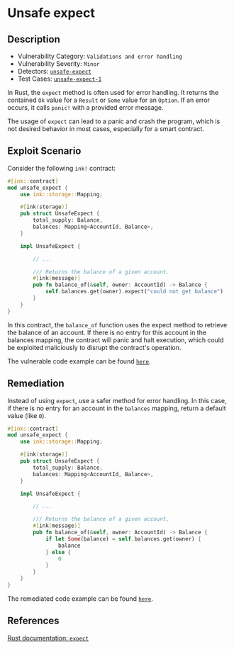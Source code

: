 # Unsafe expect

## Description

- Vulnerability Category: `Validations and error handling`
- Vulnerability Severity: `Minor`
- Detectors: [`unsafe-expect`](https://github.com/CoinFabrik/scout/tree/main/detectors/unsafe-expect)
- Test Cases: [`unsafe-expect-1`](https://github.com/CoinFabrik/scout/tree/main/test-cases/unsafe-expect/unsafe-expect-1)

In Rust, the `expect` method is often used for error handling. It returns the contained `Ok` value for a `Result` or `Some` value for an `Option`. If an error occurs, it calls `panic!` with a provided error message.

The usage of `expect` can lead to a panic and crash the program, which is not desired behavior in most cases, especially for a smart contract.

## Exploit Scenario

Consider the following `ink!` contract:

```rust
#[ink::contract]
mod unsafe_expect {
    use ink::storage::Mapping;

    #[ink(storage)]
    pub struct UnsafeExpect {
        total_supply: Balance,
        balances: Mapping<AccountId, Balance>,
    }

    impl UnsafeExpect {

        // ...

        /// Returns the balance of a given account.
        #[ink(message)]
        pub fn balance_of(&self, owner: AccountId) -> Balance {
            self.balances.get(owner).expect("could not get balance")
        }
    }
}
```

In this contract, the `balance_of` function uses the expect method to retrieve the balance of an account. If there is no entry for this account in the balances mapping, the contract will panic and halt execution, which could be exploited maliciously to disrupt the contract's operation.

The vulnerable code example can be found [`here`](https://github.com/CoinFabrik/scout/tree/main/test-cases/unsafe-expect/unsafe-expect-1/vulnerable-example).

## Remediation

Instead of using `expect`, use a safer method for error handling. In this case, if there is no entry for an account in the `balances` mapping, return a default value (like `0`).

```rust
#[ink::contract]
mod unsafe_expect {
    use ink::storage::Mapping;

    #[ink(storage)]
    pub struct UnsafeExpect {
        total_supply: Balance,
        balances: Mapping<AccountId, Balance>,
    }

    impl UnsafeExpect {

        // ...

        /// Returns the balance of a given account.
        #[ink(message)]
        pub fn balance_of(&self, owner: AccountId) -> Balance {
            if let Some(balance) = self.balances.get(owner) {
                balance
            } else {
                0
            }
        }
    }
}
```

The remediated code example can be found [`here`](https://github.com/CoinFabrik/scout/tree/main/test-cases/unsafe-expect/unsafe-expect-1/remediated-example).

## References

[Rust documentation: `expect`](https://doc.rust-lang.org/std/option/enum.Option.html#method.expect)
